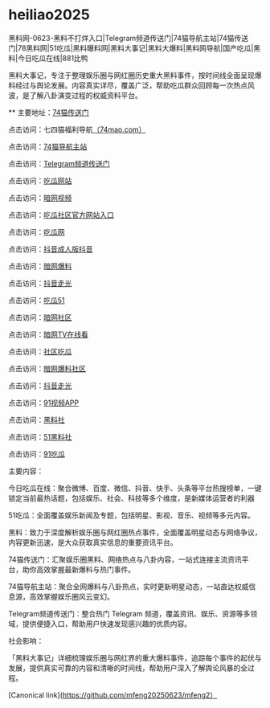 # heiliao2025
黑料网-0623-黑料不打烊入口|Telegram频道传送门|74猫导航主站|74猫传送门|78黑料网|51吃瓜|黑料曝料网|黑料大事记|黑料大爆料|黑料网导航|国产吃瓜|黑料|今日吃瓜在线|881比鸭

黑料大事记，专注于整理娱乐圈与网红圈历史重大黑料事件，按时间线全面呈现爆料经过与舆论发展。内容真实详尽，覆盖广泛，帮助吃瓜群众回顾每一次热点风波，是了解八卦演变过程的权威资料平台。

** 主要地址：<a href="https://74mao.com/">74猫传送门</a>

点击访问：七四猫福利导航<a href="https://74mao.com/">（74mao.com）</a>

点击访问：<a href="https://74mao.com/">74猫导航主站</a>

点击访问：<a href="https://74mao.com/">Telegram频道传送门</a>

点击访问：<a href="https://cg1-35.pages.dev/">吃瓜网站</a>

点击访问：<a href="https://aw8-23.pages.dev/">暗网视频</a>

点击访问：<a href="https://cg5-35.pages.dev/">吃瓜社区官方网站入口</a>

点击访问：<a href="https://cg3-34.pages.dev/">吃瓜网</a>

点击访问：<a href="https://dy3-03.pages.dev/">抖音成人版抖音</a>

点击访问：<a href="https://aw6-01.pages.dev/">暗网爆料</a>

点击访问：<a href="https://dy10-10.pages.dev/">抖音走光</a>

点击访问：<a href="https://cg1-03.pages.dev/">吃瓜51</a>

点击访问：<a href="https://aw2-03.pages.dev/">暗网社区</a>

点击访问：<a href="https://aw9-09.pages.dev/">暗网TV在线看</a>

点击访问：<a href="https://dy10-23.pages.dev/">社区吃瓜</a>

点击访问：<a href="https://aw3-02.pages.dev/">暗网爆料社区</a>

点击访问：<a href="https://aw4-02.pages.dev/">抖音走光</a>

点击访问：<a href="https://hj-170.pages.dev/">91视频APP</a>

点击访问：<a href="https://hls-15.pages.dev/">黑料社</a>

点击访问：<a href="https://hls-17.pages.dev/">51黑料社</a>

点击访问：<a href="https://91chiguazhongxin.pages.dev/">91吃瓜</a>

主要内容：

今日吃瓜在线：聚合微博、百度、微信、抖音、快手、头条等平台热搜榜单，一键锁定当前最热话题，包括娱乐、社会、科技等多个维度，是新媒体运营者的利器

51吃瓜：全面覆盖娱乐新闻及专题，包括明星、影视、音乐、视频等多元内容。

黑料：致力于深度解析娱乐圈与网红圈热点事件，全面覆盖明星动态与网络争议，内容更新迅速，是大众获取真实信息的重要资讯平台。

74猫传送门：汇聚娱乐圈黑料、网络热点与八卦内容，一站式连接主流资讯平台，助你高效掌握最新爆料与热门事件。

74猫导航主站：聚合全网爆料与八卦热点，实时更新明星动态，一站直达权威信息源，高效掌握娱乐圈风云变幻。

Telegram频道传送门：整合热门 Telegram 频道，覆盖资讯、娱乐、资源等多领域，提供便捷入口，帮助用户快速发现感兴趣的优质内容。

社会影响：

「黑料大事记」详细梳理娱乐圈与网红界的重大爆料事件，追踪每个事件的起伏与发展，提供真实可靠的内容和清晰的时间线，帮助用户深入了解舆论风暴的全过程。

[Canonical link](https://github.com/mfeng20250623/mfeng2）

